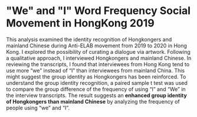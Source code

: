 # "We" and "I" Word Frequency Social Movement in HongKong 2019 #
This analysis examined the identity recognition of Hongkongers and mainland Chinese during Anti-ELAB movement from 2019 to 2020 in Hong Kong. I explored the possibility of curating a dialogue via artwork. Following a qualitative approach, I interviewed Hongkongers and mainland Chinese.  In reviewing the transcripts, I found that interviewees from Hong Kong tend to use more “we” instead of “I” than interviewees from mainland China. This might suggest the group identity as Hongkongers has been reinforced. To understand the group identity recognition, a paired sample t test was used to compare the group difference of the frequency of using “I” and “We” in the interview transcripts. The result suggests an **enhanced group identity of Hongkongers than mainland Chinese** by analyzing the frequency of people using “we” and “I”.
